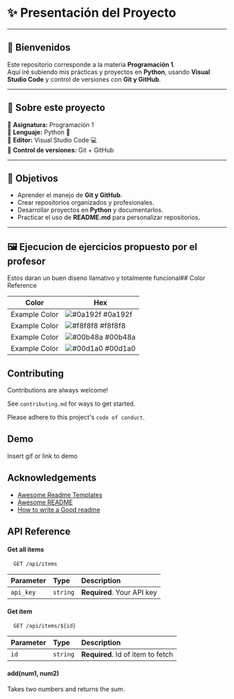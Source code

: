 # ✨ Presentación del Proyecto

---

## 👋 Bienvenidos
Este repositorio corresponde a la materia **Programación 1**.  
Aquí iré subiendo mis prácticas y proyectos en **Python**, usando **Visual Studio Code** y control de versiones con **Git y GitHub**.  

---

## 📘 Sobre este proyecto
🔹 **Asignatura:** Programación 1  
🔹 **Lenguaje:** Python 🐍  
🔹 **Editor:** Visual Studio Code 💻  
🔹 **Control de versiones:** Git + GitHub  

---

## 🚀 Objetivos
- Aprender el manejo de **Git y GitHub**.  
- Crear repositorios organizados y profesionales.  
- Desarrollar proyectos en **Python** y documentarlos.  
- Practicar el uso de **README.md** para personalizar repositorios.  

---

## 🖼️ Ejecucion de ejercicios propuesto por el profesor

Estos daran un buen diseno llamativo y totalmente funcional## Color Reference

| Color             | Hex                                                                |
| ----------------- | ------------------------------------------------------------------ |
| Example Color | ![#0a192f](https://via.placeholder.com/10/0a192f?text=+) #0a192f |
| Example Color | ![#f8f8f8](https://via.placeholder.com/10/f8f8f8?text=+) #f8f8f8 |
| Example Color | ![#00b48a](https://via.placeholder.com/10/00b48a?text=+) #00b48a |
| Example Color | ![#00d1a0](https://via.placeholder.com/10/00b48a?text=+) #00d1a0 |


## Contributing

Contributions are always welcome!

See `contributing.md` for ways to get started.

Please adhere to this project's `code of conduct`.


## Demo

Insert gif or link to demo


## Acknowledgements

 - [Awesome Readme Templates](https://awesomeopensource.com/project/elangosundar/awesome-README-templates)
 - [Awesome README](https://github.com/matiassingers/awesome-readme)
 - [How to write a Good readme](https://bulldogjob.com/news/449-how-to-write-a-good-readme-for-your-github-project)


## API Reference

#### Get all items

```http
  GET /api/items
```

| Parameter | Type     | Description                |
| :-------- | :------- | :------------------------- |
| `api_key` | `string` | **Required**. Your API key |

#### Get item

```http
  GET /api/items/${id}
```

| Parameter | Type     | Description                       |
| :-------- | :------- | :-------------------------------- |
| `id`      | `string` | **Required**. Id of item to fetch |

#### add(num1, num2)

Takes two numbers and returns the sum.

